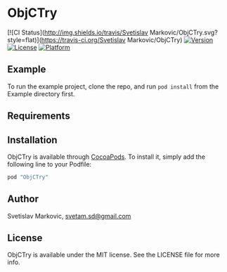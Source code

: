 # ObjCTry

[![CI Status](http://img.shields.io/travis/Svetislav Markovic/ObjCTry.svg?style=flat)](https://travis-ci.org/Svetislav Markovic/ObjCTry)
[![Version](https://img.shields.io/cocoapods/v/ObjCTry.svg?style=flat)](http://cocoapods.org/pods/ObjCTry)
[![License](https://img.shields.io/cocoapods/l/ObjCTry.svg?style=flat)](http://cocoapods.org/pods/ObjCTry)
[![Platform](https://img.shields.io/cocoapods/p/ObjCTry.svg?style=flat)](http://cocoapods.org/pods/ObjCTry)

## Example

To run the example project, clone the repo, and run `pod install` from the Example directory first.

## Requirements

## Installation

ObjCTry is available through [CocoaPods](http://cocoapods.org). To install
it, simply add the following line to your Podfile:

```ruby
pod "ObjCTry"
```

## Author

Svetislav Markovic, svetam.sd@gmail.com

## License

ObjCTry is available under the MIT license. See the LICENSE file for more info.
